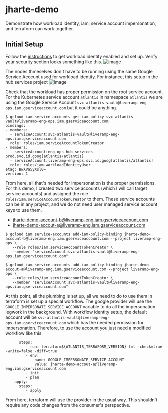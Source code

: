 # jharte-demo
Demonstrate how workload identity, iam, service account impersonation, and terraform can work together. 

## Initial Setup
Follow the [instructions](https://cloud.google.com/kubernetes-engine/docs/how-to/workload-identity#enable_on_cluster) to get workload identity enabled and set up. Verify your security section looks something like this. ![image](https://user-images.githubusercontent.com/15949789/149370829-478f1f62-bb12-46b8-9883-588761f353bd.png)

The nodes thmeselves don't have to be running using the same Google Service Acocunt used for workload identity. For instance, this setup in the hub services project ![image](https://user-images.githubusercontent.com/15949789/149371185-1b2e1140-bd3a-45e1-b28a-ad0242b28add.png)

Check that the workload has proper permission on the root service account. For the Kubernetes service account `atlantis` in namespace `atlantis` we are using the Google Service Account `svc-atlantis-vault@liveramp-eng-ops.iam.gserviceaccount.com` but it could be anything. 
```
$ gcloud iam service-accounts get-iam-policy svc-atlantis-vault@liveramp-eng-ops.iam.gserviceaccount.com
bindings:
- members:
  - serviceAccount:svc-atlantis-vault@liveramp-eng-ops.iam.gserviceaccount.com
  role: roles/iam.serviceAccountTokenCreator
- members:
  - serviceAccount:eng-ops-hub-services-prod.svc.id.goog[atlantis/atlantis]
  - serviceAccount:liveramp-eng-ops.svc.id.goog[atlantis/atlantis]
  role: roles/iam.workloadIdentityUser
etag: BwXVa5yXsl0=
version: 1
```
From here, all that's needed for impersonation is the proper permissions. For this demo, I created two service accounts (which I will call target service accounts) and assigned the role `roles/iam.serviceAccountTokenCreator` to them. These service accounts can be in any project, and we do not need user managed service account keys to use them. 
 - jharte-demo-account-b@liveramp-eng.iam.gserviceaccount.com
 - jharte-demo-accout-a@liveramp-eng.iam.gserviceaccount.com

```
$ gcloud iam service-accounts add-iam-policy-binding jharte-demo-account-b@liveramp-eng.iam.gserviceaccount.com --project liveramp-eng-ops \                       
   --role roles/iam.serviceAccountTokenCreator \
   --member "serviceAccount:svc-atlantis-vault@liveramp-eng-ops.iam.gserviceaccount.com"

$ gcloud iam service-accounts add-iam-policy-binding jharte-demo-accout-a@liveramp-eng.iam.gserviceaccount.com --project liveramp-eng-ops \                       
   --role roles/iam.serviceAccountTokenCreator \
   --member "serviceAccount:svc-atlantis-vault@liveramp-eng-ops.iam.gserviceaccount.com"
```
At this point, all the plumbing is set up, all we need to do to use them in terraform is set up a special workflow. The google provider will use the `GOOGLE_IMPERSONATE_SERVICE_ACCOUNT` variable to do all the impersonation legwork in the background. With workflow identity setup, the default account will be `svc-atlantis-vault@liveramp-eng-ops.iam.gserviceaccount.com` which has the needed permission for impersonation. Therefore, to use the account you just need a modified workflow like this.

```    plan:
      steps:
         - run: terraform${ATLANTIS_TERRAFORM_VERSION} fmt -check=true -write=false -diff=true
         - env:
             name: GOOGLE_IMPERSONATE_SERVICE_ACCOUNT
             value: jharte-demo-accout-a@liveramp-eng.iam.gserviceaccount.com
         - init
         - plan
    apply:
      steps:
         - apply
```
From here, terraform will use the provider in the usual way. This shouldn't require any code changes from the consumer's perspective. 
    
